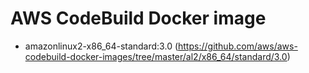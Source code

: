 # AWS CodeBuild Docker image 
- amazonlinux2-x86_64-standard:3.0 (https://github.com/aws/aws-codebuild-docker-images/tree/master/al2/x86_64/standard/3.0)
